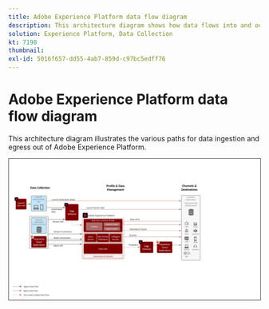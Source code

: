 ```yaml
---
title: Adobe Experience Platform data flow diagram
description: This architecture diagram shows how data flows into and out of Adobe Experience Platform.
solution: Experience Platform, Data Collection
kt: 7198
thumbnail:
exl-id: 5016f657-dd55-4ab7-859d-c97bc5edff76
---
```

# Adobe Experience Platform data flow diagram

This architecture diagram illustrates the various paths for data ingestion and egress out of Adobe Experience Platform.

<img src="assets/aep_data_flow.png" alt="Experience Platform Data Flow" style="border:1px solid #4a4a4a" />
